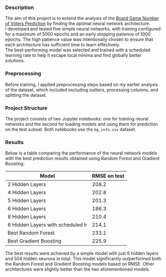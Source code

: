 ### Description

The aim of this project is to extend the analysis of the [Board Game Number of Voters Prediction](https://github.com/jastrzt2/BoardGames-Analysis) by finding the optimal neural network architecture.  
I developed and tested five simple neural networks, with training configured for a maximum of 5000 epochs and an early stopping patience of 1000 epochs. The high patience value was intentionally chosen to ensure that each architecture has sufficient time to learn effectively.  
The best-performing model was selected and trained with a scheduled learning rate to help it escape local minima and find globally better solutions.

### Preprocessing

Before training, I applied preprocessing steps based on my earlier analysis of the dataset, which included excluding outliers, processing columns, and splitting the dataset.

### Project Structure

The project consists of two Jupyter notebooks: one for training neural networks and the second for loading models and using them for prediction on the test subset. Both notebooks use the `bg_info.csv` dataset.


### Results

Below is a table comparing the performance of the neural network models with the best prediction results obtained using Random Forest and Gradient Boosting:

| Model                                | RMSE on test  |  
|--------------------------------------|---------------|  
| 2 Hidden Layers                      | 208.2         |  
| 4 Hidden Layers                      | 202.8         |  
| 5 Hidden Layers                      | 201.3         |  
| 6 Hidden Layers                      | 186.3         |  
| 8 Hidden Layers                      | 210.4         |  
| 6 Hidden Layers with scheduled lr    | 214.1         |  
| Best Random Forest                   | 233.1         |  
| Best Gradient Boosting               | 225.9         |

The best results were achieved by a simple model with just 6 hidden layers and 504 hidden neurons in total. This model significantly outperformed both the Random Forest and Gradient Boosting models based on RMSE. Other architectures were slightly better than the two aforementioned models.
